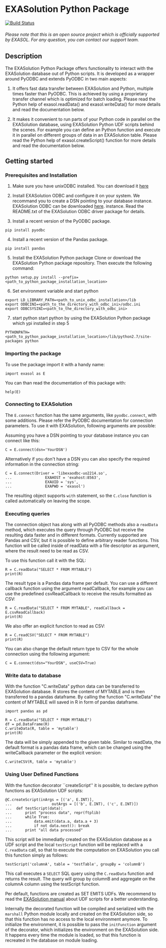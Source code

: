 # EXASolution Python Package

[![Build Status](https://travis-ci.org/EXASOL/python-exasol)](https://travis-ci.org/EXASOL/python-exasol)

###### Please note that this is an open source project which is officially supported by EXASOL. For any question, you can contact our support team.

## Description

The EXASolution Python Package offers functionality to interact with the EXASolution
database out of Python scripts. It is developed as a wrapper around PyODBC and
extends PyODBC in two main aspects:

1. It offers fast data transfer between EXASolution and Python, multiple
   times faster than PyODBC.  This is achieved by using a proprietary
   transfer channel which is optimized for batch loading. Please read
   the Python help of exasol.readData() and exasol.writeData() for more
   details and read the documentation below.

2. It makes it convenient to run parts of your Python code in parallel on
   the EXASolution database, using EXASolution Python UDF scripts behind
   the scenes. For example you can define an Python function and execute it
   in parallel on different groups of data in an EXASolution
   table. Please read the Python help of exasol.createScript() function for
   more details and read the documentation below.
   



## Getting started   
   
### Prerequisites and Installation

1. Make sure you have unixODBC installed. You can download it [here](http://www.unixodbc.org/download.html)

2. Install EXASolution ODBC and configure it on your system. We recommand you to create a DSN pointing to your database instance. EXASolution ODBC can be downloaded [here](https://www.exasol.com/portal/display/DOWNLOAD/6.0).
   instance. Read the README.txt of the EXASolution ODBC driver package for details.

3. Install a recent version of the PyODBC package.
```
pip install pyodbc
```

4. Install a recent version of the Pandas package.
```
pip install pandas
```

5. Install the EXASolution Python package 
Clone or download the EXASolution Python package repository. Then execute the following command:
``` 
python setup.py install --prefix=<path_to_python_package_installation_location>
```

6. Set environment variable and start python
```
export LD_LIBRARY_PATH=<path_to_unix_odbc_installation>/lib
export ODBCINI=<path_to_the_directory_with_odbc_ini>/odbc.ini
export ODBCSYSINI=<path_to_the_directory_with_odbc_ini>
```

7. start python
start python by using the EXASolution Python package which ypi installed in step 5
```
PYTHONPATH=<path_to_python_package_installation_location>/lib/python2.7/site-packages python 
```


### Importing the package

To use the package import it with a handy name:

```
import exasol as E
```

You can than read the documentation of this package with:
```
help(E)
```



### Connecting to EXASolution

The `E.connect` function has the same arguments, like
`pyodbc.connect`, with some additions. Please refer the PyODBC
documentation for connection parameters. To use it with EXASolution,
following arguments are possible:


Assuming you have a DSN pointing to your database instance you can connect like this:
```
C = E.connect(dsn='YourDSN')
```

Alternatively if you don't have a DSN you can also specify the required information in the connection string:
```
C = E.connect(Driver = 'libexaodbc-uo2214.so',
...               EXAHOST = 'exahost:8563',
...               EXAUID = 'sys',
...               EXAPWD = 'exasol')
```

The resulting object supports `with` statement, so the `C.close` function is called automatically on leaving the scope.



### Executing queries

The connection object has along with all PyODBC methods also a
`readData` method, which executes the query through PyODBC but
receive the resulting data faster and in different formats. Currently
supported are Pandas and CSV, but it is possible to define arbitrary
reader functions. This function will be called inside of readData
with a file descriptor as argument, where the result need to be read
as CSV.

To use this function call it with the SQL:
```
R = C.readData("SELECT * FROM MYTABLE")
print(R)
```

The result type is a Pandas data frame per default. You can use a 
different callback function using the argument readCallback, for 
example you can use the predefined csvReadCallback to receive the
results formatted as CSV:
```
R = C.readData("SELECT * FROM MYTABLE", readCallback = E.csvReadCallback)
print(R)
```

We also offer an explicit function to read as CSV:
```
R = C.readCSV("SELECT * FROM MYTABLE")
print(R)
```

You can also change the default return type to CSV for the whole
connection using the following argument:
```
C = E.connect(dsn="YourDSN", useCSV=True)
```


### Write data to database

With the function "C.writeData" python data can be transferred to EXASolution database. R stores the content of MYTABLE and is then transferred to a pandas dataframe. By calling the function "C.writeData" the content of MYTABLE will saved in R in form of pandas dataframe.
```
import pandas as pd

R = C.readData("SELECT * FROM MYTABLE")
df = pd.DataFrame(R)
C.writeData(R, table = 'mytable')
print(R)
```

The data will be simply appended to the given table.
Similar to readData, the default format is a pandas data frame, which
can be changed using the writeCallback parameter or the explicit version:
```
C.writeCSV(R, table = 'mytable')
```


### Using User Defined Functions

With the function decorator ``createScript'' it is possible, to
declare python functions as EXASolution UDF scripts:
```
@C.createScript(inArgs = [('a', E.INT)],
...                  outArgs = [('b', E.INT), ('c', E.INT)])
...  def testScript(data):
...      print "process data", repr(ftplib)
...      while True:
...          data.emit(data.a, data.a + 3)
...          if not data.next(): break
...      print "all data processed"
```

This script will be immediatly created on the EXASolution database as
a UDF script and the local `testScript` function will be
replaced with a `C.readData` call, so that to execute the computation
on EXASolution you call this function simply as follows:
```
testScript('columnA', table = 'testTable', groupBy = 'columnB')
```

This call executes a `SELECT` SQL query using the `C.readData` function
and returns the result. The query will group by columnB and aggregate on
the columnA column using the testScript function.

Per default, functions are created as SET EMITS UDFs. We recommend to read the
[EXASolution manual](https://www.exasol.com/portal/display/DOC/User+Manual+6.0) about UDF scripts for a better understanding.

Internally the decorated function will be compiled and serialized with
the `marshall` Python module locally and created on the EXASolution
side, so that this function has no access to the local environment
anymore. To initialize the environment, it is possible to pass the
`initFunction` argument of the decorator, which initializes the
environment on the EXASolution side. It happens every time the module
is loaded, so that this function is recreated in the database on
module loading. 

